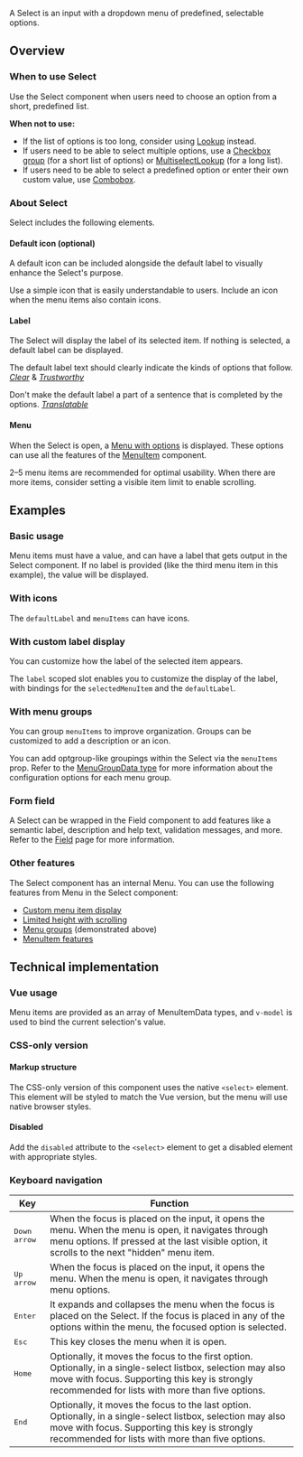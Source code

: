 <script setup>
import { CdxAccordion } from '@wikimedia/codex';
import BasicSelect from '@/../component-demos/select/examples/BasicSelect.vue';
import SelectCustomLabel from '@/../component-demos/select/examples/SelectCustomLabel.vue';
import SelectWithIcons from '@/../component-demos/select/examples/SelectWithIcons.vue';
import SelectWithMenuGroups from '@/../component-demos/select/examples/SelectWithMenuGroups.vue';
import SelectConfigurable from '@/../component-demos/select/examples/SelectConfigurable.vue';
import SelectField from '@/../component-demos/select/examples/SelectField.vue';

const controlsConfig = [
	{
		name: 'disabled',
		type: 'boolean'
	},
	{
		name: 'defaultLabel',
		type: 'text',
		default: 'Choose an option'
	},
	{
		name: 'defaultIcon',
		type: 'icon'
	},
	{
		name: 'status',
		type: 'radio',
		options: [ 'default', 'error' ],
	},
];
</script>

A Select is an input with a dropdown menu of predefined, selectable options.

<cdx-demo-wrapper :controls-config="controlsConfig" :show-generated-code="true">
<template v-slot:demo="{ propValues }">
	<select-configurable v-bind="propValues" />
</template>
</cdx-demo-wrapper>

## Overview

### When to use Select

Use the Select component when users need to choose an option from a short, predefined
list.

**When not to use:**
- If the list of options is too long, consider using [Lookup](./lookup.md) instead.
- If users need to be able to select multiple options, use a [Checkbox group](./checkbox.md#checkbox-group) (for a short list of options) or [MultiselectLookup](./multiselect-lookup.md) (for a long list).
- If users need to be able to select a predefined option or enter their own custom value, use [Combobox](./combobox.md).

### About Select

Select includes the following elements.

#### Default icon (optional)

A default icon can be included alongside the default label to visually enhance the Select's purpose.

<cdx-demo-best-practices>
<cdx-demo-best-practice>Use a simple icon that is easily understandable to users.</cdx-demo-best-practice>
<cdx-demo-best-practice>Include an icon when the menu items also contain icons.</cdx-demo-best-practice>
</cdx-demo-best-practices>

#### Label

The Select will display the label of its selected item. If nothing is selected, a default label can
be displayed.

<cdx-demo-best-practices>
<cdx-demo-best-practice>

The default label text should clearly indicate the kinds of options that follow. [*Clear*](../../style-guide/writing-for-copy.html#is-this-clear) & [*Trustworthy*](../../style-guide/writing-for-copy.html#is-this-trustworthy)

</cdx-demo-best-practice>
<cdx-demo-best-practice type="dont">

Don't make the default label a part of a sentence that is completed by the options. [*Translatable*](../../style-guide/writing-for-copy.html#is-this-translatable)

</cdx-demo-best-practice>
</cdx-demo-best-practices>

#### Menu

When the Select is open, a [Menu with options](./menu.md) is displayed. These options can use all
the features of the [MenuItem](./menu-item.md) component.

<cdx-demo-best-practices>
<cdx-demo-best-practice>2–5 menu items are recommended for optimal usability.</cdx-demo-best-practice>
<cdx-demo-best-practice>When there are more items, consider setting a visible item limit to enable scrolling.</cdx-demo-best-practice>
</cdx-demo-best-practices>

## Examples

### Basic usage

Menu items must have a value, and can have a label that gets output in the Select component. If no
label is provided (like the third menu item in this example), the value will be displayed.

<cdx-demo-wrapper :force-reset="true">
<template v-slot:demo>
	<basic-select />
</template>
<template v-slot:code>

:::code-group

<<< @/../component-demos/select/examples/BasicSelect.vue [NPM]

<<< @/../component-demos/select/examples-mw/BasicSelect.vue [MediaWiki]

:::

</template>
</cdx-demo-wrapper>

### With icons

The `defaultLabel` and `menuItems` can have icons.

<cdx-demo-wrapper :force-reset="true">
<template v-slot:demo>
	<select-with-icons />
</template>
<template v-slot:code>

:::code-group

<<< @/../component-demos/select/examples/SelectWithIcons.vue [NPM]

<<< @/../component-demos/select/examples-mw/SelectWithIcons.vue [MediaWiki]

:::

</template>
</cdx-demo-wrapper>

### With custom label display

You can customize how the label of the selected item appears.

<cdx-demo-wrapper :force-reset="true">
<template v-slot:demo>
	<select-custom-label />
</template>
<template v-slot:code>

:::code-group

<<< @/../component-demos/select/examples/SelectCustomLabel.vue [NPM]

<<< @/../component-demos/select/examples-mw/SelectCustomLabel.vue [MediaWiki]

:::

</template>
</cdx-demo-wrapper>

<cdx-accordion>
<template #title>Developer notes</template>

The `label` scoped slot enables you to customize the display of the label, with
bindings for the `selectedMenuItem` and the `defaultLabel`.

</cdx-accordion>

### With menu groups

You can group `menuItems` to improve organization. Groups can be customized to add a description or
an icon.

<cdx-demo-wrapper :force-reset="true">
<template v-slot:demo>
	<select-with-menu-groups />
</template>
<template v-slot:code>

:::code-group

<<< @/../component-demos/select/examples/SelectWithMenuGroups.vue [NPM]

<<< @/../component-demos/select/examples-mw/SelectWithMenuGroups.vue [MediaWiki]

:::

</template>
</cdx-demo-wrapper>

<cdx-accordion>
<template #title>Developer notes</template>

You can add optgroup-like groupings within the Select via the `menuItems` prop. Refer to the
[MenuGroupData type](../types-and-constants.md#menugroupdata) for more information about the
configuration options for each menu group.

</cdx-accordion>

### Form field

A Select can be wrapped in the Field component to add features like a semantic label, description
and help text, validation messages, and more. Refer to the [Field](./field.md) page for more
information.

<cdx-demo-wrapper>
<template v-slot:demo>
	<select-field />
</template>
<template v-slot:code>

:::code-group

<<< @/../component-demos/select/examples/SelectField.vue [NPM]

<<< @/../component-demos/select/examples-mw/SelectField.vue [MediaWiki]

:::

</template>
</cdx-demo-wrapper>

### Other features

The Select component has an internal Menu. You can use the following features from Menu in the Select component:
- [Custom menu item display](./menu.html#menu-item-display)
- [Limited height with scrolling](./menu.html#with-scrolling-enabled)
- [Menu groups](./menu.html#menu-groups)  (demonstrated above)
- [MenuItem features](./menu-item.html)

## Technical implementation

### Vue usage

Menu items are provided as an array of MenuItemData types, and `v-model` is used to bind the current
selection's value.

### CSS-only version

#### Markup structure

The CSS-only version of this component uses the native `<select>` element. This element will be
styled to match the Vue version, but the menu will use native browser styles.

<cdx-demo-wrapper>
<template v-slot:demo>
	<select class="cdx-select">
		<option value="">Choose an option</option>
		<option value="a">Option A</option>
		<option value="b">Option B</option>
		<option value="c">Option C</option>
		<option value="d" disabled>Option D</option>
		<optgroup label="Other options">
			<option value="e">Option E</option>
			<option value="f">Option F</option>
		</optgroup>
	</select>
</template>
<template v-slot:code>

```html
<!-- The CSS-only version uses the `<select>` element. -->
<select class="cdx-select">
	<!-- Use `<option>` and `<optgroup>` elements as needed. -->
	<option value="">Choose an option</option>
	<option value="a">Option A</option>
	<option value="b">Option B</option>
	<option value="c">Option C</option>
	<!-- You can disable options by applying the `disabled` attribute. -->
	<option value="d" disabled>Option D</option>
	<optgroup label="Other options">
		<option value="e">Option E</option>
		<option value="f">Option F</option>
	</optgroup>
</select>
```

</template>
</cdx-demo-wrapper>

#### Disabled

Add the `disabled` attribute to the `<select>` element to get a disabled element with appropriate
styles.

<cdx-demo-wrapper>
<template v-slot:demo>
	<select class="cdx-select" disabled>
		<option value="">Choose an option</option>
		<option value="a">Option A</option>
		<option value="b">Option B</option>
		<option value="c">Option C</option>
		<option value="d" disabled>Option D</option>
	</select>
</template>
<template v-slot:code>

```html
<select class="cdx-select" disabled>
	<option value="">Choose an option</option>
	<option value="a">Option A</option>
	<option value="b">Option B</option>
	<option value="c">Option C</option>
	<option value="d" disabled>Option D</option>
</select>
```

</template>
</cdx-demo-wrapper>

### Keyboard navigation

| Key | Function |
| -- | -- |
| <kbd>Down arrow</kbd> | When the focus is placed on the input, it opens the menu. When the menu is open, it navigates through menu options. If pressed at the last visible option, it scrolls to the next "hidden" menu item. |
| <kbd>Up arrow</kbd> | When the focus is placed on the input, it opens the menu. When the menu is open, it navigates through menu options. |
| <kbd>Enter</kbd> | It expands and collapses the menu when the focus is placed on the Select. If the focus is placed in any of the options within the menu, the focused option is selected. |
| <kbd>Esc</kbd> | This key closes the menu when it is open. |
| <kbd>Home</kbd> | Optionally, it moves the focus to the first option. Optionally, in a single-select listbox, selection may also move with focus. Supporting this key is strongly recommended for lists with more than five options. |
| <kbd>End</kbd> | Optionally, it moves the focus to the last option. Optionally, in a single-select listbox, selection may also move with focus. Supporting this key is strongly recommended for lists with more than five options. |
